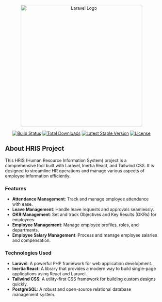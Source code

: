 <p align="center"><a href="https://laravel.com" target="_blank"><img src="https://raw.githubusercontent.com/laravel/art/master/logo-lockup/5%20SVG/2%20CMYK/1%20Full%20Color/laravel-logolockup-cmyk-red.svg" width="400" alt="Laravel Logo"></a></p>

<p align="center">
<a href="https://github.com/laravel/framework/actions"><img src="https://github.com/laravel/framework/workflows/tests/badge.svg" alt="Build Status"></a>
<a href="https://packagist.org/packages/laravel/framework"><img src="https://img.shields.io/packagist/dt/laravel/framework" alt="Total Downloads"></a>
<a href="https://packagist.org/packages/laravel/framework"><img src="https://img.shields.io/packagist/v/laravel/framework" alt="Latest Stable Version"></a>
<a href="https://packagist.org/packages/laravel/framework"><img src="https://img.shields.io/packagist/l/laravel/framework" alt="License"></a>
</p>

## About HRIS Project

This HRIS (Human Resource Information System) project is a comprehensive tool built with Laravel, Inertia React, and Tailwind CSS. It is designed to streamline HR operations and manage various aspects of employee information efficiently.

### Features

- **Attendance Management**: Track and manage employee attendance with ease.
- **Leave Management**: Handle leave requests and approvals seamlessly.
- **OKR Management**: Set and track Objectives and Key Results (OKRs) for employees.
- **Employee Management**: Manage employee profiles, roles, and departments.
- **Employee Salary Management**: Process and manage employee salaries and compensation.

### Technologies Used

- **Laravel**: A powerful PHP framework for web application development.
- **Inertia React**: A library that provides a modern way to build single-page applications using React and Laravel.
- **Tailwind CSS**: A utility-first CSS framework for building custom designs quickly.
- **PostgreSQL**: A robust and open-source relational database management system.
